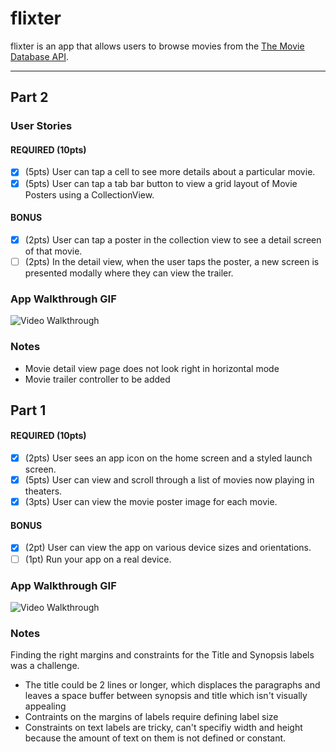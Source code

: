 # flixter

flixter is an app that allows users to browse movies from the [The Movie Database API](http://docs.themoviedb.apiary.io/#).

---

## Part 2

### User Stories

#### REQUIRED (10pts)
- [X] (5pts) User can tap a cell to see more details about a particular movie.
- [X] (5pts) User can tap a tab bar button to view a grid layout of Movie Posters using a CollectionView.

#### BONUS
- [X] (2pts) User can tap a poster in the collection view to see a detail screen of that movie.
- [ ] (2pts) In the detail view, when the user taps the poster, a new screen is presented modally where they can view the trailer.

### App Walkthrough GIF

<img src='https://github.com/nlawliet6/iOS-CodePath/blob/main/flixster/demo2.gif?raw=true' title='Video Walkthrough' width='' alt='Video Walkthrough' />

### Notes
- Movie detail view page does not look right in horizontal mode
- Movie trailer controller to be added

## Part 1


#### REQUIRED (10pts)
- [X] (2pts) User sees an app icon on the home screen and a styled launch screen.
- [X] (5pts) User can view and scroll through a list of movies now playing in theaters.
- [X] (3pts) User can view the movie poster image for each movie.

#### BONUS
- [X] (2pt) User can view the app on various device sizes and orientations.
- [ ] (1pt) Run your app on a real device.

### App Walkthrough GIF

<img src='https://github.com/nlawliet6/iOS-CodePath/blob/main/flixster/demo.gif' title='Video Walkthrough' width='' alt='Video Walkthrough' />

### Notes
Finding the right margins and constraints for the Title and Synopsis labels was a challenge. 
- The title could be 2 lines or longer, which displaces the paragraphs and leaves a space buffer between synopsis and title which isn't visually appealing
- Contraints on the margins of labels require defining label size
- Constraints on text labels are tricky, can't specifiy width and height because the amount of text on them is not defined or constant.

